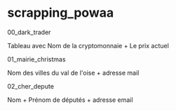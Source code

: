 # scrapping_powaa

00_dark_trader

Tableau avec Nom de la cryptomonnaie + Le prix actuel

01_mairie_christmas

Nom des villes du val de l'oise + adresse mail 

02_cher_depute

Nom + Prénom de députés + adresse email
